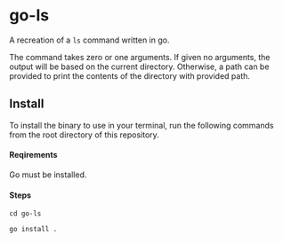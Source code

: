 # go-ls
A recreation of a `ls` command written in go.

The command takes zero or one arguments. If given no arguments, the output will be based on the current directory. Otherwise, a path can be provided to print the contents of the directory with provided path. 


## Install 

To install the binary to use in your terminal, run the following commands from the root directory of this repository.

#### Reqirements

Go must be installed.


#### Steps 
```
cd go-ls

```

```
go install .
```